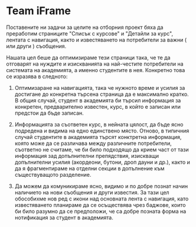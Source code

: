 # Team iFrame

Поставените ни задачи за целите на отборния проект бяха да преработим страниците "Списък с курсове" и "Детайли за курс", 
лентата с навигация, както и известяването на потребители за важни ( или други ) съобщения.

Нашата цел беше да оптимизираме тези страници така, че те да отговарят на нуждите и изискванията на най-честите потребители на 
системата на академията, а именно студентите в нея. Конкретно това се изразява в следното:

1. Оптимизаране на навигацията, така че нужното време и усилия за достигане до конкретна търсена страница да е максимално кратко.
В общия случай, студент в академията би търсил информация за конкретен, предварително известен, курс, 
в който е записан или предстои да бъде записан.

2. Информацията за съответен курс, в нейната цялост, да бъде ясно подредена и видима на едно единствено място.
Отново, в типичния случай студентите в академията търсят конктретна информация, която може да се различава между различните потребители, 
съответно не считаме, че би било подходящо да крием част от тази информация зад допълнителни препядствия, 
изискващи допълнителни усилия (акордеони, бутони, дроп дауни и др.),
както и да я фрагментираме на отделни секции в допълнение към съществуващото разделение.

3. Да можем да комуникираме ясно, видимо и по добре познат начин наличието на нови съобщения и други известия. 
За тази цел обособихме нов ред с икони над основната лента с навигация, като известяването планираме да се осъществява чрез баджове, които 
би било разумно да се предположи, че са добре позната форма на нотификация за студент в академията.